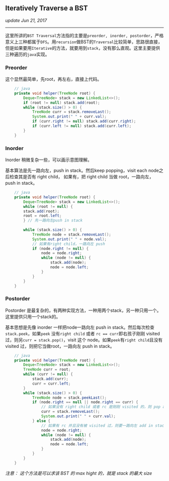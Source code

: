 ## Iteratively Traverse a BST
_update Jun 21, 2017_

---
这里所讲的`BST Traversal`方法指的主要是`preorder, inorder, postorder`，严格意义上三种都属于`DFS`。用`recursion`做BST的`Traversal`比较简单，思路很直接，但是如果要用`Iterative`的方法，就要用到`stack`，没有那么直观。这里主要提供三种遍历的`java`实现。

### Preorder
这个显然最简单，先root，再左右，直接上代码。

```java
    // java
    private void helper(TreeNode root) {
        Deque<TreeNode> stack = new LinkedList<>();
        if (root != null) stack.add(root);
        while (stack.size() > 0) {
            TreeNode curr = stack.removeLast();
            System.out.print(" " + curr.val);
            if (curr.right != null) stack.add(curr.right);
            if (curr.left != null) stack.add(curr.left);
        }
    }
```

### Inorder
Inorder 稍微复杂一些，可以画示意图理解。

基本算法是先一路向左，push in stack。然后keep popping，visit each node之后检查其是否有 right child， 如果有，把 right child 当做 root，一路向左，push in stack。
    
```java
    // java
    private void helper(TreeNode root) {
        Deque<TreeNode> stack = new LinkedList<>();
        while (root != null) {
        stack.add(root);
        root = root.left;
        } // 先一路向左push in stack
        
        while (stack.size() > 0) {
            TreeNode node = stack.removeLast();
            System.out.print(" " + node.val);
            // 如果有right child，一路向左 push
            if (node.right != null) {
                node = node.right;
                while (node != null) {
                    stack.add(node);
                    node = node.left;
                }
            }
        }
    }
```

### Postorder
Postorder 是最复杂的，有两种实现方法，一种用两个stack，另一种只用一个。这里提供只用一个stack的。

基本思想是先像 inorder 一样把node一路向左 push in stack。然后每次检查`stack.peek`，如果`peek` 没有`right child` 或者 `rc == curr`即右孩子刚刚 visited 过，则另`curr = stack.pop()`，visit 这个 node。如果`peek`有`right child`且没有 visited 过，则把它当做root，一路向左 push in stack。
    
```java
    // java
    private void helper(TreeNode root) {
        Deque<TreeNode> stack = new LinkedList<>();
        TreeNode curr = root;
        while (curr != null) {
            stack.add(curr);
            curr = curr.left;
        }
        while (stack.size() > 0) {
            TreeNode node = stack.peekLast();
            if (node.right == null || node.right == curr) {
                // 如果没有 right child 或者 rc 是刚刚 visited 的，则 pop and visit
                curr = stack.removeLast();
                System.out.print(" " + curr.val);
            } else {
                // 如果有 rc 并且没有被 visited 过，则要一路向左 add in stack
                node = node.right;
                while (node != null) {
                    stack.add(node);
                    node = node.left;
                }
            }
        }
    }
```
*注意： 这个方法是可以求该 BST 的 max hight 的，就是 stack 的最大 size*

